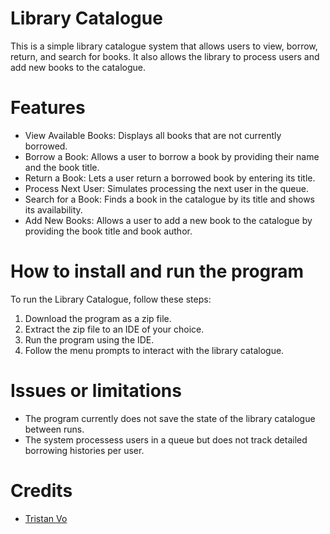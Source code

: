 # Library Catalogue

This is a simple library catalogue system that allows users to view, borrow, return, and search for books. It also allows the library to process users and add new books to the catalogue.

# Features

- View Available Books: Displays all books that are not currently borrowed.
- Borrow a Book: Allows a user to borrow a book by providing their name and the book title.
- Return a Book: Lets a user return a borrowed book by entering its title.
- Process Next User: Simulates processing the next user in the queue.
- Search for a Book: Finds a book in the catalogue by its title and shows its availability.
- Add New Books: Allows a user to add a new book to the catalogue by providing the book title and book author.

# How to install and run the program
To run the Library Catalogue, follow these steps:
1. Download the program as a zip file.
2. Extract the zip file to an IDE of your choice.
3. Run the program using the IDE.
4. Follow the menu prompts to interact with the library catalogue.

# Issues or limitations
- The program currently does not save the state of the library catalogue between runs.
- The system processess users in a queue but does not track detailed borrowing histories per user.

# Credits
- [Tristan Vo](https://github.com/Tristan-Vo)
